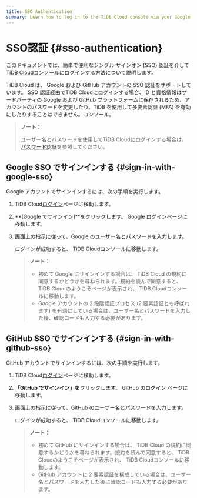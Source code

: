 ```yaml
---
title: SSO Authentication
summary: Learn how to log in to the TiDB Cloud console via your Google account or GitHub account.
---
```


# SSO認証 {#sso-authentication}

このドキュメントでは、簡単で便利なシングル サインオン (SSO) 認証を介して[<a href="https://tidbcloud.com/">TiDB Cloudコンソール</a>](https://tidbcloud.com/)にログインする方法について説明します。

TiDB Cloud は、 Google および GitHub アカウントの SSO 認証をサポートしています。 SSO 認証経由でTiDB Cloudにログインする場合、ID と資格情報はサードパーティの Google および GitHub プラットフォームに保存されるため、アカウントのパスワードを変更したり、TiDB を使用して多要素認証 (MFA) を有効にしたりすることはできません。コンソール。

> **ノート：**
>
> ユーザー名とパスワードを使用してTiDB Cloudにログインする場合は、 [<a href="/tidb-cloud/tidb-cloud-password-authentication.md">パスワード認証</a>](/tidb-cloud/tidb-cloud-password-authentication.md)を参照してください。

## Google SSO でサインインする {#sign-in-with-google-sso}

Google アカウントでサインインするには、次の手順を実行します。

1.  TiDB Cloud[<a href="https://tidbcloud.com/">ログイン</a>](https://tidbcloud.com/)ページに移動します。

2.  **[Google でサインイン]**をクリックします。 Google ログインページに移動します。

3.  画面上の指示に従って、Google のユーザー名とパスワードを入力します。

    ログインが成功すると、 TiDB Cloudコンソールに移動します。

    > **ノート：**
    >
    > -   初めて Google にサインインする場合は、 TiDB Cloud の規約に同意するかどうかを尋ねられます。規約を読んで同意すると、 TiDB Cloudのようこそページが表示され、 TiDB Cloudコンソールに移動します。
    > -   Google アカウントの 2 段階認証プロセス (2 要素認証とも呼ばれます) を有効にしている場合は、ユーザー名とパスワードを入力した後、確認コードも入力する必要があります。

## GitHub SSO でサインインする {#sign-in-with-github-sso}

GitHub アカウントでサインインするには、次の手順を実行します。

1.  TiDB Cloud[<a href="https://tidbcloud.com/">ログイン</a>](https://tidbcloud.com/)ページに移動します。

2.  **「GitHub でサインイン」を**クリックします。 GitHub のログイン ページに移動します。

3.  画面上の指示に従って、GitHub のユーザー名とパスワードを入力します。

    ログインが成功すると、 TiDB Cloudコンソールに移動します。

    > **ノート：**
    >
    > -   初めて GitHub にサインインする場合は、 TiDB Cloud の規約に同意するかどうかを尋ねられます。規約を読んで同意すると、 TiDB Cloudのようこそページが表示され、 TiDB Cloudコンソールに移動します。
    > -   GitHub アカウントに 2 要素認証を構成している場合は、ユーザー名とパスワードを入力した後に確認コードも入力する必要があります。

